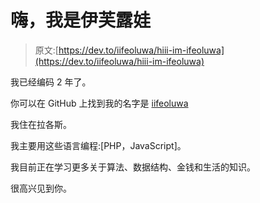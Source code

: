 # 嗨，我是伊芙露娃

> 原文:[https://dev.to/iifeoluwa/hiii-im-ifeoluwa](https://dev.to/iifeoluwa/hiii-im-ifeoluwa)

我已经编码 2 年了。

你可以在 GitHub 上找到我的名字是 [iifeoluwa](https://github.com/iifeoluwa)

我住在拉各斯。

我主要用这些语言编程:[PHP，JavaScript]。

我目前正在学习更多关于算法、数据结构、金钱和生活的知识。

很高兴见到你。
